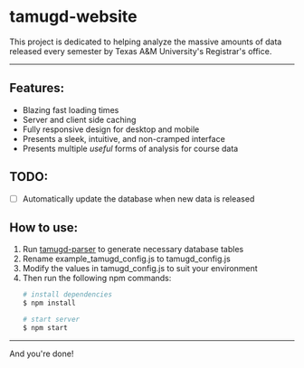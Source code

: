 # tamugd-website
This project is dedicated to helping analyze the massive amounts of data released every semester by Texas A&M University's Registrar's office.

---

## Features:
- Blazing fast loading times
- Server and client side caching
- Fully responsive design for desktop and mobile
- Presents a sleek, intuitive, and non-cramped interface
- Presents multiple *useful* forms of analysis for course data

## TODO:
- [ ] Automatically update the database when new data is released

## How to use:
1. Run [tamugd-parser](https://github.com/TAMU-GradeDistribution/tamugd-parser) to generate necessary database tables
2. Rename example_tamugd_config.js to tamugd_config.js
3. Modify the values in tamugd_config.js to suit your environment
4. Then run the following npm commands:
    ```bash
    # install dependencies
    $ npm install

    # start server
    $ npm start
    ```

---
And you're done!